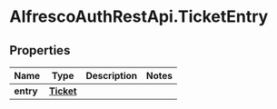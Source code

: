 # AlfrescoAuthRestApi.TicketEntry

## Properties
Name | Type | Description | Notes
------------ | ------------- | ------------- | -------------
**entry** | [**Ticket**](Ticket.md) |  | 


